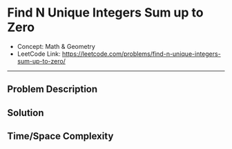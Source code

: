 # Find N Unique Integers Sum up to Zero

- Concept: Math & Geometry
- LeetCode Link: https://leetcode.com/problems/find-n-unique-integers-sum-up-to-zero/

---

## Problem Description

## Solution

## Time/Space Complexity

